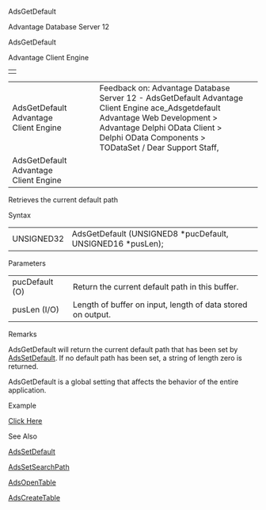 AdsGetDefault




Advantage Database Server 12  

AdsGetDefault

Advantage Client Engine

|  |
| --- |
|  |

|  |  |  |  |  |
| --- | --- | --- | --- | --- |
| AdsGetDefault  Advantage Client Engine |  |  | Feedback on: Advantage Database Server 12 - AdsGetDefault Advantage Client Engine ace\_Adsgetdefault Advantage Web Development > Advantage Delphi OData Client > Delphi OData Components > TODataSet / Dear Support Staff, |  |
| AdsGetDefault  Advantage Client Engine |  |  |  |  |

Retrieves the current default path

Syntax

|  |  |
| --- | --- |
| UNSIGNED32 | AdsGetDefault (UNSIGNED8 \*pucDefault,  UNSIGNED16 \*pusLen); |

Parameters

|  |  |
| --- | --- |
| pucDefault (O) | Return the current default path in this buffer. |
| pusLen (I/O) | Length of buffer on input, length of data stored on output. |

Remarks

AdsGetDefault will return the current default path that has been set by [AdsSetDefault](ace_adssetdefault.htm). If no default path has been set, a string of length zero is returned.

AdsGetDefault is a global setting that affects the behavior of the entire application.

Example

[Click Here](ace_examples.htm#adsgetdefaultexample)

See Also

[AdsSetDefault](ace_adssetdefault.htm)

[AdsSetSearchPath](ace_adssetsearchpath.htm)

[AdsOpenTable](ace_adsopentable.htm)

[AdsCreateTable](ace_adscreatetable.htm)